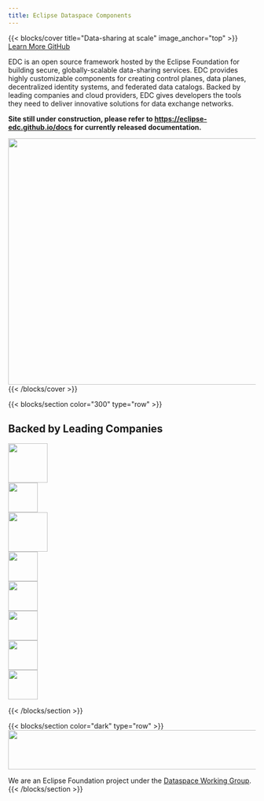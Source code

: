 ```yaml
---
title: Eclipse Dataspace Components
---
```


{{< blocks/cover title="Data-sharing at scale" image_anchor="top" >}}
<a class="btn btn-lg btn-primary me-3 mb-4" href="/documentation/">
Learn More <i class="fas fa-arrow-alt-circle-right ms-2"></i>
</a>
<a class="btn btn-lg btn-secondary me-3 mb-4" href="https://github.com/eclipse-edc">
GitHub <i class="fab fa-github ms-2 "></i>
</a>
<p class="lead mt-5">EDC is an open source framework hosted by the Eclipse Foundation for building secure, globally-scalable data-sharing services.
EDC provides highly customizable components for creating control planes, data planes, decentralized identity systems,
and federated data catalogs. Backed by leading companies and cloud providers, EDC gives developers the tools they need
to deliver innovative solutions for data exchange networks.
</p>
<p class="lead mt-5"><b>Site still under construction, please refer to <a href="https://eclipse-edc.github.io/docs">https://eclipse-edc.github.io/docs</a> for currently released documentation.</b></p>

<img height="500px" width="600px" src="images/edc.schematic.svg">
{{< /blocks/cover >}}

{{< blocks/section color="300" type="row" >}}
<div class="text-center">
<h2>Backed by Leading Companies</h2>
</div>
<div class="pt-5 logo-container">
<div><img height="80" src="images/logos/amadeus.logo.svg"></div>
<div><img height="60" src="images/logos/aws.logo.svg"></div>
<div><img height="80" src="images/logos/bmw.logo.svg"></div>
<div><img height="60" src="images/logos/fraunhofer.logo.svg"></div>
<div><img height="60" src="images/logos/google.logo.svg"></div>
<div><img height="60" src="images/logos/huawei.logo.svg"></div>
<div><img height="60" src="images/logos/microsoft.logo.svg"></div>
<div><img height="60" src="images/logos/sap.logo.svg"></div>
</div>

{{< /blocks/section >}}

{{< blocks/section color="dark" type="row" >}}
<img height="80px" width="600px" src="images/eclipse.foundation.logo.svg">
<div class="lead mt-4 text-center">
We are an Eclipse Foundation project under the <a href="https://dataspace.eclipse.org/">Dataspace Working Group</a>.
</div>
{{< /blocks/section >}}
